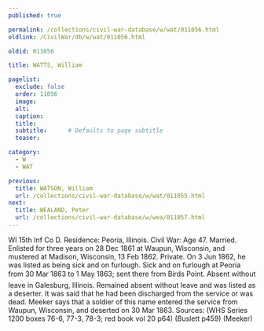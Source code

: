 ```yaml
---
published: true

permalink: /collections/civil-war-database/w/wat/011056.html
oldlink: /CivilWar/db/w/wat/011056.html

oldid: 011056

title: WATTS, William

pagelist:
  exclude: false
  order: 11056
  image: 
  alt:
  caption:
  title:
  subtitle:      # Defaults to page subtitle
  teaser:

category: 
  - W 
  - WAT

previous:
  title: WATSON, William
  url: /collections/civil-war-database/w/wat/011055.html  
next:
  title: WEALAND, Peter
  url: /collections/civil-war-database/w/wea/011057.html   
---
```

WI 15th Inf Co D. Residence: Peoria, Illinois. Civil War: Age 47. Married. Enlisted for three years on 28 Dec 1861 at Waupun, Wisconsin, and mustered at Madison, Wisconsin, 13 Feb 1862. Private. On 3 Jun 1862, he was listed as being sick and on furlough. Sick and on furlough at Peoria from 30 Mar 1863 to 1 May 1863; sent there from Bird&#146;s Point. Absent without leave in Galesburg, Illinois. Remained absent without leave and was listed as a deserter. It was said that he had been discharged from the service or was dead. Meeker says that a soldier of this name entered the service from Waupun, Wisconsin, and deserted on 30 Mar 1863. Sources: (WHS Series 1200 boxes 76-6, 77-3, 78-3; red book vol 20 p64) (Buslett p459) (Meeker)
